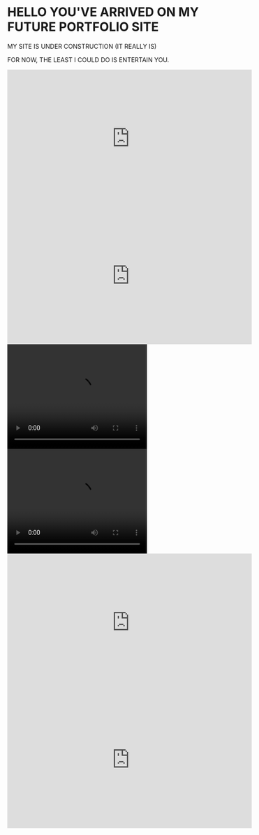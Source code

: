 # HELLO YOU'VE ARRIVED ON MY FUTURE PORTFOLIO SITE

MY SITE IS UNDER CONSTRUCTION (IT REALLY IS)

FOR NOW, THE LEAST I COULD DO IS ENTERTAIN YOU.

<iframe width="560" height="315" src="https://www.youtube.com/embed/hjynBSgUInc" title="YouTube video player" frameborder="0" allow="accelerometer; autoplay; clipboard-write; encrypted-media; gyroscope; picture-in-picture" allowfullscreen></iframe>

<iframe width="560" height="315" src="https://www.youtube.com/embed/0E15Mw7pjJw" title="YouTube video player" frameborder="0" allow="accelerometer; autoplay; clipboard-write; encrypted-media; gyroscope; picture-in-picture" allowfullscreen></iframe>

<video width="320" height="240" controls>
  <source src="https://cdn.discordapp.com/attachments/544146545797234688/928066156307316746/hoz9s71lbj981.mov" type="video/mov">
  <source src="https://cdn.discordapp.com/attachments/544146545797234688/928066156307316746/hoz9s71lbj981.mov" type="video/ogg">
  Your browser does not support the video tag.
</video>

<video width="320" height="240" controls>
  <source src="https://cdn.discordapp.com/attachments/839034380595757086/913111276190838825/Im_a_quiet_gorilla_.mp4" type="video/mp4">
  <source src="https://cdn.discordapp.com/attachments/839034380595757086/913111276190838825/Im_a_quiet_gorilla_.mp4" type="video/ogg">
  Your browser does not support the video tag.
</video>

<iframe width="560" height="315" src="https://www.youtube.com/embed/OnRhMQT1GWs" title="YouTube video player" frameborder="0" allow="accelerometer; autoplay; clipboard-write; encrypted-media; gyroscope; picture-in-picture" allowfullscreen></iframe>

<iframe width="560" height="315" src="https://www.youtube.com/embed/Lj9ALWIfP3E" title="YouTube video player" frameborder="0" allow="accelerometer; autoplay; clipboard-write; encrypted-media; gyroscope; picture-in-picture" allowfullscreen></iframe>

